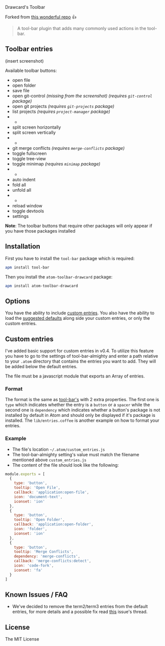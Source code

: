 Drawcard's Toolbar

Forked from [this wonderful repo](https://atom.io/packages/tool-bar-almighty) :+1:

> A tool-bar plugin that adds many commonly used actions in the tool-bar.

## Toolbar entries

(insert screenshot)

Available toolbar buttons:

* open file
* open folder
* save file
* open git-control _(missing from the screenshot) (requires `git-control` package)_
* open git projects _(requires `git-projects` package)_
* list projects _(requires `project-manager` package)_
* -
* split screen horizontally
* split screen vertically
* -
* git merge conflicts _(requires `merge-conflicts` package)_
* toggle fullscreen
* toggle tree-view
* toggle minimap _(requires `minimap` package)_
* -
* auto indent
* fold all
* unfold all
* -
* reload window
* toggle devtools
* settings

__Note__: The toolbar buttons that require other packages will only appear if you have those packages installed

## Installation

First you have to install the `tool-bar` package which is required:

```bash
apm install tool-bar
```

Then you install the `atom-toolbar-drawcard` package:

```bash
apm install atom-toolbar-drawcard
```

## Options

You have the ability to include [custom entries](https://github.com/varemenos/atom-toolbar-almighty#custom-entries).
You also have the ability to load the [suggested defaults](https://github.com/varemenos/atom-toolbar-almighty#toolbar-entries) along side your custom entries, or only the custom entries.

## Custom entries

I've added basic support for custom entries in v0.4. To utilize this feature you have to go to the settings of tool-bar-almighty and enter a path relative to your `.atom` directory that contains the entries you want to add. They will be added below the default entries.

The file must be a javascript module that exports an Array of entries.

### Format

The format is the same as [tool-bar's](https://github.com/suda/tool-bar#example) with 2 extra properties. The first one is `type` which indicates whether the entry is a `button` or a `spacer` while the second one is `dependency` which indicates whether a button's package is not installed by default in Atom and should only be displayed if it's package is installed.
The `lib/entries.coffee` is another example on how to format your entries.

### Example

* The file's location `~/.atom/custom_entries.js`
* The tool-bar-almighty setting's value must match the filename mentioned above `custom_entries.js`
* The content of the file should look like the following:

```js
module.exports = [
  {
    type: 'button',
    tooltip: 'Open File',
    callback: 'application:open-file',
    icon: 'document-text',
    iconset: 'ion'
  },
  {
    type: 'button',
    tooltip: 'Open Folder',
    callback: 'application:open-folder',
    icon: 'folder',
    iconset: 'ion'
  },
  {
    type: 'button',
    tooltip: 'Merge Conflicts',
    dependency: 'merge-conflicts',
    callback: 'merge-conflicts:detect',
    icon: 'code-fork',
    iconset: 'fa'
  }
]
```

## Known Issues / FAQ

* We've decided to remove the term2/term3 entries from the default entries, for more details and a possible fix read [this](https://github.com/varemenos/atom-toolbar-almighty/issues/9) issue's thread.

## License

The MIT License

